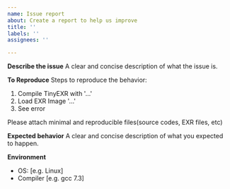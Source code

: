 ```yaml
---
name: Issue report
about: Create a report to help us improve
title: ''
labels: ''
assignees: ''

---
```


**Describe the issue**
A clear and concise description of what the issue is.

**To Reproduce**
Steps to reproduce the behavior:
1. Compile TinyEXR with '...'
2. Load EXR Image '...'
3. See error

Please attach minimal and reproducible files(source codes, EXR files, etc)

**Expected behavior**
A clear and concise description of what you expected to happen.

**Environment**
 - OS: [e.g. Linux]
 - Compiler  [e.g. gcc 7.3]
